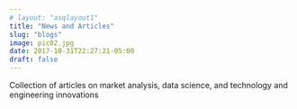 ```yaml
---
# layout: "asqlayout1"
title: "News and Articles"
slug: "blogs"
image: pic02.jpg
date: 2017-10-31T22:27:21-05:00
draft: false
---
```


Collection of articles on market analysis, data science, and technology and engineering innovations
